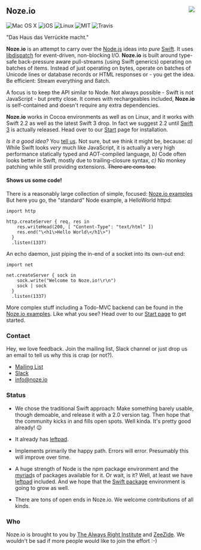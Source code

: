 <h2>Noze.io
  <img src="https://pbs.twimg.com/profile_images/725354235056017409/poiNAOlB_400x400.jpg"
       align="right" />
</h2>

![Mac OS X](https://img.shields.io/badge/os-Mac%20OS%20X-green.svg?style=flat)
![iOS](https://img.shields.io/badge/os-iOS-green.svg?style=flat)
![Linux](https://img.shields.io/badge/os-linux-green.svg?style=flat)
![MIT](https://img.shields.io/badge/license-MIT-blue.svg?style=flat)
![Travis](https://api.travis-ci.org/NozeIO/Noze.io.svg?branch=master&style=flat)

"Das Haus das Verrückte macht."

**Noze.io** is an attempt to carry over the [Node.js](http://nodejs.org/)
ideas into *pure* [Swift](http://swift.org).
It uses [libdispatch](https://github.com/apple/swift-corelibs-libdispatch)
for event-driven, non-blocking I/O.
**Noze.io** is built around type-safe back-pressure aware pull-streams
(using Swift generics)
operating on batches of items. Instead of just operating on bytes,
operate on batches of Unicode lines or database records or HTML
responses or - you get the idea.
Be efficient: Stream everything and ßatch.

A focus is to keep the API similar to Node. Not always possible -
Swift is not JavaScript - but pretty close.
It comes with rechargeables included, **Noze.io** is self-contained and
doesn't require any extra dependencies.

**Noze.io** works in Cocoa environments as well as on Linux,
and it works with Swift 2.2 as well as the latest Swift 3 drop.
In fact we suggest 2.2 until 
[Swift 3](https://swift.org/blog/swift-3-0-release-process/)
is actually released.
Head over to our [Start](http://noze.io/start/) page for installation.

*Is it a good idea?* You [tell us](http://noze.io/about/).
Not sure, but we think it might be, because:
*a)* While Swift looks *very* much like JavaScript, it is actually a very
high performance statically typed and AOT-compiled language,
*b)* Code often looks better in Swift, mostly due to trailing-closure syntax,
*c)* No monkey patching while still providing extensions.
~~There are cons too.~~

#### Shows us some code!

There is a reasonably large collection of simple, focused:
[Noze.io examples](https://github.com/NozeIO/Noze.io/tree/master/Samples)
But here you go, the "standard" Node example, a HelloWorld httpd:

    import http

    http.createServer { req, res in 
        res.writeHead(200, [ "Content-Type": "text/html" ])
        res.end("\<h1\>Hello World\</h1\>")
      }
      .listen(1337)

An echo daemon, just piping the in-end of a socket into its own-out end:

    import net

    net.createServer { sock in
        sock.write("Welcome to Noze.io!\r\n")
        sock | sock
      }
      .listen(1337)

More complex stuff including a Todo-MVC backend can be found in the
[Noze.io examples](https://github.com/NozeIO/Noze.io/tree/master/Samples).
Like what you see? Head over to our [Start page](http://noze.io/start/)
to get started.

### Contact

Hey, we love feedback. Join the mailing list, Slack channel or just drop us
an email to tell us why this is crap (or not?).

- [Mailing List](https://groups.google.com/forum/#!forum/nozeio)
- [Slack](https://nozeio.slack.com)
- [info@noze.io](mailto:info@noze.io)

### Status

- We chose the traditional Swift approach:
  Make something barely usable, though demoable,
  and release it with a 2.0 version tag.
  Then hope that the community kicks in and fills open spots.
  Well kinda. It's pretty good already! 😉

- It already has
  [leftpad](https://github.com/NozeIO/Noze.io/tree/develop/Sources/leftpad).

- Implements primarily the happy path. Errors will error. Presumably this
  will improve over time.

- A huge strength of Node is the npm package environment and the
  <a href="http://heathersfilm.tripod.com/script.txt" target="ext">myriad</a>s 
  of packages available for it.
  Or wait, is it? Well, at least we have
  [leftpad](https://github.com/NozeIO/Noze.io/tree/develop/Sources/leftpad)
  included.
  And we hope that the [Swift package](https://swift.org/package-manager/)
  environment is going to grow as well.

- There are tons of open ends in Noze.io. We welcome contributions of all kinds.

### Who

Noze.io is brought to you by
[The Always Right Institute](http://www.alwaysrightinstitute.com)
and
[ZeeZide](http://zeezide.de).
We wouldn't be sad if more people would like to join the effort :-)

